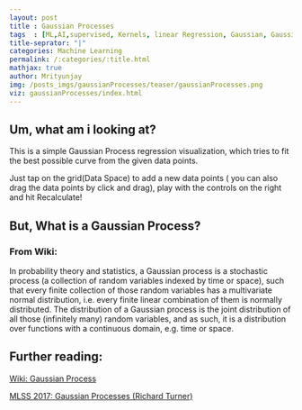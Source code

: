 ```yaml
---
layout: post 
title : Gaussian Processes
tags  : [ML,AI,supervised, Kernels, linear Regression, Gaussian, Gaussian Processes, non-linear, RKHS ]
title-seprator: "|"
categories: Machine Learning
permalink: /:categories/:title.html
mathjax: true
author: Mrityunjay
img: /posts_imgs/gaussianProcesses/teaser/gaussianProcesses.png
viz: gaussianProcesses/index.html
---
```


## Um, what am i looking at?

This is a simple Gaussian Process regression visualization, which tries to fit the best possible curve from the given data points.

Just tap on the grid(Data Space) to add a new data points ( you can also drag the data points by click and drag),  play with the controls on the right and hit Recalculate!

## But, What is a Gaussian Process?

### From Wiki:
In probability theory and statistics, a Gaussian process is a stochastic process (a collection of random variables indexed by time or space), such that every finite collection of those random variables has a multivariate normal distribution, i.e. every finite linear combination of them is normally distributed. The distribution of a Gaussian process is the joint distribution of all those (infinitely many) random variables, and as such, it is a distribution over functions with a continuous domain, e.g. time or space.

## Further reading:
[Wiki: Gaussian Process](https://en.wikipedia.org/wiki/Gaussian_process)

[MLSS 2017:  Gaussian Processes (Richard Turner)](https://www.youtube.com/watch?v=92-98SYOdlY)